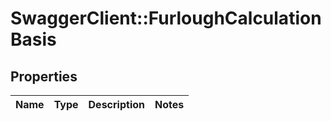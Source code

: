 # SwaggerClient::FurloughCalculationBasis

## Properties
Name | Type | Description | Notes
------------ | ------------- | ------------- | -------------

